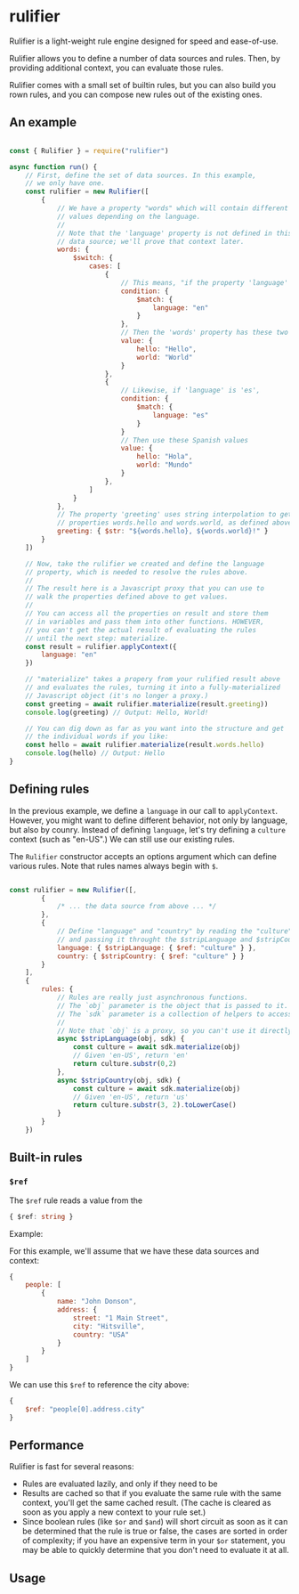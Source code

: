 # rulifier

Rulifier is a light-weight rule engine designed for speed and ease-of-use.

Rulifier allows you to define a number of data sources and rules. Then, by providing additional context, you can evaluate those rules.

Rulifier comes with a small set of builtin rules, but you can also build you rown rules, and you can compose new rules out of the existing ones.

## An example

```Javascript

const { Rulifier } = require("rulifier")

async function run() {
    // First, define the set of data sources. In this example,
    // we only have one.
    const rulifier = new Rulifier([
        {
            // We have a property "words" which will contain different
            // values depending on the language.
            //
            // Note that the 'language' property is not defined in this
            // data source; we'll prove that context later.
            words: {
                $switch: {
                    cases: [
                        {
                            // This means, "if the property 'language' equals 'en'...
                            condition: {
                                $match: {
                                    language: "en"
                                }
                            },
                            // Then the 'words' property has these two values
                            value: {
                                hello: "Hello",
                                world: "World"
                            }
                        },
                        {
                            // Likewise, if 'language' is 'es',
                            condition: {
                                $match: {
                                    language: "es"
                                }
                            }
                            // Then use these Spanish values
                            value: {
                                hello: "Hola",
                                world: "Mundo"
                            }
                        },
                    ]
                }
            },
            // The property 'greeting' uses string interpolation to get the
            // properties words.hello and words.world, as defined above.
            greeting: { $str: "${words.hello}, ${words.world}!" }
        }
    ])

    // Now, take the rulifier we created and define the language 
    // property, which is needed to resolve the rules above.
    // 
    // The result here is a Javascript proxy that you can use to 
    // walk the properties defined above to get values.
    // 
    // You can access all the properties on result and store them 
    // in variables and pass them into other functions. HOWEVER,
    // you can't get the actual result of evaluating the rules
    // until the next step: materialize.
    const result = rulifier.applyContext({ 
        language: "en"
    })

    // "materialize" takes a propery from your rulified result above
    // and evaluates the rules, turning it into a fully-materialized
    // Javascript object (it's no longer a proxy.)
    const greeting = await rulifier.materialize(result.greeting))
    console.log(greeting) // Output: Hello, World!

    // You can dig down as far as you want into the structure and get
    // the individual words if you like:
    const hello = await rulifier.materialize(result.words.hello)
    console.log(hello) // Output: Hello
}
```

## Defining rules

In the previous example, we define a `language` in our call to `applyContext`. However, you might want to define
different behavior, not only by language, but also by counry. Instead of defining `language`, let's try defining a `culture` context (such as "en-US".) We can still use our existing rules.

The `Rulifier` constructor accepts an options argument which can define various rules. Note that rules names
always begin with `$`.

```Javascript

const rulifier = new Rulifier([,
        {
            /* ... the data source from above ... */
        },
        {
            // Define "language" and "country" by reading the "culture" value from context,
            // and passing it throught the $stripLanguage and $stripCountry rules.
            language: { $stripLanguage: { $ref: "culture" } },
            country: { $stripCountry: { $ref: "culture" } }
        }
    ],
    {
        rules: {
            // Rules are really just asynchronous functions.
            // The `obj` parameter is the object that is passed to it. (The result of the $ref rule above.)
            // The `sdk` parameter is a collection of helpers to access the properties of the `obj` parameter.
            // 
            // Note that `obj` is a proxy, so you can't use it directly without first calling `materialize`.
            async $stripLanguage(obj, sdk) {
                const culture = await sdk.materialize(obj)
                // Given 'en-US', return 'en'
                return culture.substr(0,2)
            },
            async $stripCountry(obj, sdk) {
                const culture = await sdk.materialize(obj)
                // Given 'en-US', return 'us'
                return culture.substr(3, 2).toLowerCase()
            }
        }
    })
```

## Built-in rules

### `$ref`

The `$ref` rule reads a value from the 

```typescript
{ $ref: string }
```

Example: 

For this example, we'll assume that we have these data sources and context:
```javascript
{
    people: [
        {
            name: "John Donson",
            address: {
                street: "1 Main Street",
                city: "Hitsville",
                country: "USA"
            }
        }
    ]
}
```

We can use this `$ref` to reference the city above:
```javascript
{
    $ref: "people[0].address.city"
}
```



## Performance

Rulifier is fast for several reasons:
* Rules are evaluated lazily, and only if they need to be
* Results are cached so that if you evaluate the same rule with the same context, you'll get the same cached result. (The cache is cleared as soon as you apply a new context to your rule set.)
* Since boolean rules (like `$or` and `$and`) will short circuit as soon as it can be determined that the
rule is true or false, the cases are sorted in order of complexity; if you have an expensive term in your `$or` statement, you may be able to quickly determine that you don't need to evaluate it at all.

## Usage




